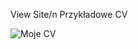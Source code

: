 View Site/n
Przykładowe CV

![Moje CV](https://user-images.githubusercontent.com/57364788/147298879-4cfee7b5-ccd6-47c6-ab81-872b27139d60.png)
